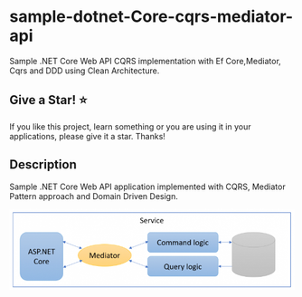 # sample-dotnet-Core-cqrs-mediator-api
Sample .NET Core Web API CQRS implementation with Ef Core,Mediator, Cqrs and DDD using Clean Architecture.

Give a Star! ⭐
----------------------------------------------------------------------------------------------------------------------
If you like this project, learn something or you are using it in your applications, please give it a star. Thanks!

Description
----------------------------------------------------------------------------------------------------------------------
Sample .NET Core Web API application implemented with CQRS, Mediator Pattern approach and Domain Driven Design.

![alt text](https://github.com/mghoreishi/sample-dotnet-Core-cqrs-mediator-api/blob/master/4_medium.png)

